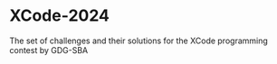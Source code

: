# XCode-2024
The set of challenges and their solutions for the XCode programming contest by GDG-SBA
